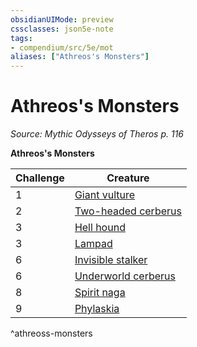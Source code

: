 ```yaml
---
obsidianUIMode: preview
cssclasses: json5e-note
tags:
- compendium/src/5e/mot
aliases: ["Athreos's Monsters"]
---
```

# Athreos's Monsters
*Source: Mythic Odysseys of Theros p. 116* 

**Athreos's Monsters**

| Challenge | Creature |
|-----------|----------|
| 1 | [Giant vulture](/2-Mechanics/CLI/bestiary/beast/giant-vulture.md) |
| 2 | [Two-headed cerberus](/2-Mechanics/CLI/bestiary/monstrosity/two-headed-cerberus-mot.md) |
| 3 | [Hell hound](/2-Mechanics/CLI/bestiary/fiend/hell-hound.md) |
| 3 | [Lampad](/2-Mechanics/CLI/bestiary/fey/lampad-mot.md) |
| 6 | [Invisible stalker](/2-Mechanics/CLI/bestiary/elemental/invisible-stalker.md) |
| 6 | [Underworld cerberus](/2-Mechanics/CLI/bestiary/monstrosity/underworld-cerberus-mot.md) |
| 8 | [Spirit naga](/2-Mechanics/CLI/bestiary/monstrosity/spirit-naga.md) |
| 9 | [Phylaskia](/2-Mechanics/CLI/bestiary/undead/phylaskia-mot.md) |
^athreoss-monsters